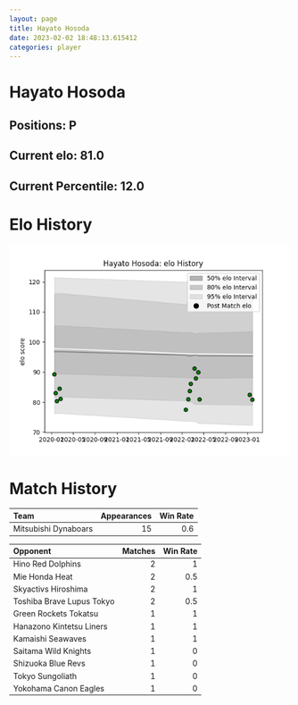 ```yaml
---  
layout: page  
title: Hayato Hosoda  
date: 2023-02-02 18:48:13.615412  
categories: player  
---
```

# Hayato Hosoda

## Positions: P

## Current elo: 81.0

## Current Percentile: 12.0

# Elo History


![elo history](history_HayatoHosoda.png)
# Match History


| Team                 |   Appearances |   Win Rate |
|:---------------------|--------------:|-----------:|
| Mitsubishi Dynaboars |            15 |        0.6 |

| Opponent                  |   Matches |   Win Rate |
|:--------------------------|----------:|-----------:|
| Hino Red Dolphins         |         2 |        1   |
| Mie Honda Heat            |         2 |        0.5 |
| Skyactivs Hiroshima       |         2 |        1   |
| Toshiba Brave Lupus Tokyo |         2 |        0.5 |
| Green Rockets Tokatsu     |         1 |        1   |
| Hanazono Kintetsu Liners  |         1 |        1   |
| Kamaishi Seawaves         |         1 |        1   |
| Saitama Wild Knights      |         1 |        0   |
| Shizuoka Blue Revs        |         1 |        0   |
| Tokyo Sungoliath          |         1 |        0   |
| Yokohama Canon Eagles     |         1 |        0   |
